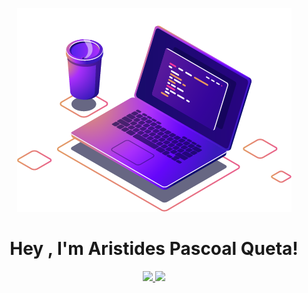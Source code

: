 <div align="center">

![Imagem de ilustração](images/computer-illustration.png)

# Hey , I'm Aristides Pascoal Queta!
  
</div>

<div align="center">
  <a href="https://github.com/aristidesquetajr">
    <img height="180em" src="https://github-readme-stats.vercel.app/api?username=aristidesquetajr&show_icons=true&theme=dracula&include_all_commits=true&count_private=true"/>
    <img height="180em" src="https://github-readme-stats.vercel.app/api/top-langs/?username=aristidesquetajr&layout=compact&langs_count=7&theme=dracula"/>
  </a>
</div>
